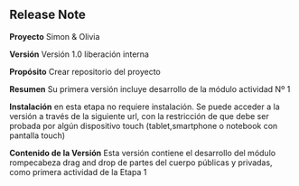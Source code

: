 <h2>Release Note </h2>
<p><b>Proyecto</b> Simon & Olivia</p>
<p><b>Versión</b> Versión 1.0 liberación interna
<p><b>Propósito</b> Crear repositorio del proyecto</p>
<p><b>Resumen</b> Su primera versión incluye desarrollo de la módulo actividad Nº 1 </p>
<p><b>Instalación</b> en esta etapa no requiere instalación. Se puede acceder a la versión a través de la siguiente url, con la restricción  de que debe ser probada por algún dispositivo touch (tablet,smartphone o notebook con pantalla touch) </p>

<p><b>Contenido de la Versión</b> Esta versión contiene el desarrollo del módulo rompecabeza drag and drop de partes del cuerpo públicas y privadas, como primera actividad de la Etapa 1
